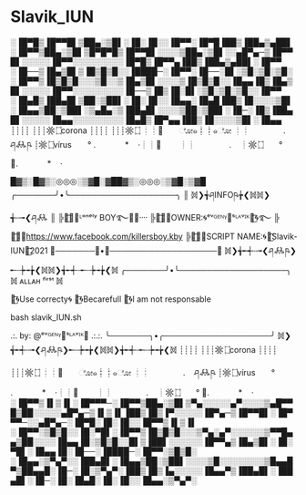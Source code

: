 # Slavik_IUN


░▐█▀█▒▐█▀▀█▌▒██▄░▒█▌░▐█░▐█░░▐█▀▀░▐█▀█▐██▒▐██▄▒▄██▌░▐█▀▀▒██▄░▒█▌▒█▀█▀█▒▐█▀▀█▌░░░░▒██▄░▒█▌░░▄█▀▄─▒▐█▀▀█▌░░░░░▐█▀▀░░░░░░░░░▐█▀█▒▐█▀▀▄▐██▒▐██▄▒▄██▌░▐█▀▀
░▐█──▒▐█▄▒█▌▒▐█▒█▒█░░▐████─░▐█▀▀░▐█──░█▌░▒█░▒█░▒█░░▐█▀▀▒▐█▒█▒█░░░▒█░░▒▐█▄▒█▌░░░░▒▐█▒█▒█░░▐█▄▄▐█▒▐█▄▒█▌░░░░░▐█▀▀░░░░░░░░░▐█──▒▐█▒▐█░█▌░▒█░▒█░▒█░░▐█▀▀
░▐█▄█▒▐██▄█▌▒██░▒██▌░▐█░▐█░░▐█▄▄░▐█▄█▐██▒▐█░░░░▒█▌░▐█▄▄▒██░▒██▌░▒▄█▄░▒▐██▄█▌░░░░▒██░▒██▌░▐█─░▐█▒▐██▄█▌░░░░░▐█▄▄░░░░░░░░░▐█▄█▒▐█▀▄▄▐██▒▐█░░░░▒█▌░▐█▄▄
┊┊┊┊
┊┊┊𖡹 ۝corona
┊┊┊┊
┊┊┊𖡹 ۝
┊┊💎　　ೋ๑┋┋๑ೋ
┊┊               .    ཤ𖢘ཥ
┊𖡹 ۝vírus　　°
.             *    ·┊┊💎　　
┊┊               .   
┊𖡹 ۝　　°
💎.             *    ·

█▓▒░█▓▒░◎◎◎░▒▓█░▓██▓▒░◎◎◎░▒▓█░▒▓█
╭───────╯•╰───────────────────╮
║      𖡨❯╅ཤINFOཥ╆❮𖡨𖡨❯╅┄╼❮ཤ𖢘
║
╠🌹࿆͜͡➢ᴸᵒⁿᵉˡʸ BOY࿐༆⃟᠁
╠🌹࿆͜͡➢OWNER:🌀ᵉᵛᴳᴱᴺᵞ🔴ˢᴸᴬᵛᴵᴷᬊ͜͡🌀࿐
╠🌹࿆͜͡➢https://www.facebook.com/killersboy.kby
╠🌹࿆͜͡➢SCRIPT NAME:🌀ᬊ͜͡Slavik-IUNᬊ͜͡2021
╰───────╮•╭───────────────────╯
𖡨❯╅╾┽┄╼❮ཤ𖢘ཥ❯╾┄┾╼╆❮𖡨𖡨❯╅╾┽┄╾┄┾╼╆❮𖡨
╭───────╯•╰───────────────────╮
 𖡨 ᴀʟʟᴀʜ ᶠⁱʳˢᵗ 𖡨

ᬊ͜͡🌀Use correcty🌀
ᬊ͜͡🌀Becarefull
ᬊ͜͡🌀I am not responsable

bash slavik_IUN.sh


 .:. by: @ᵉᵛᴳᴱᴺᵞ🔴ˢᴸᴬᵛᴵᴷ🔵 .:.:.
╰───────╮•╭───────────────────╯
𖡨❯╅╾┽┄╼❮ཤ𖢘ཥ❯╾┄┾╼╆❮𖡨𖡨❯╅╾┽┄╾┄┾╼╆❮𖡨
┊┊┊┊
┊┊┊𖡹 ۝corona
┊┊┊┊
┊┊┊𖡹 ۝
┊┊💎　　ೋ๑┋┋๑ೋ
┊┊               .    ཤ𖢘ཥ
┊𖡹 ۝vírus　　°
.             *    ·┊┊💎　　
┊┊               .   
┊𖡹 ۝　　°
💎.             *    ·
░▐█▀▀▒▐▌▒▐▌░▐█▀▀▀─░▐█▀▀▒██▄░▒█▌▒▀▄░░░░░▄▀░░░░▒▄█▀▀█▒██░░░░░▄█▀▄─▒▐▌▒▐▌▐██▒▐█▒▐▀░░░░░▐█▀▄─▒▐█▀▀█▌░▐█▀▀▀─░░▄█▀▄─░▐█▀█░▐█░▐█░░▐█▀▀▒▐▌▒▐▌
░▐█▀▀░▒█▒█░░▐█░▀█▌░▐█▀▀▒▐█▒█▒█░░░▒▀▄░▄▀░░░░░░▒▀▀█▄▄▒██░░░░▐█▄▄▐█░▒█▒█░░█▌▒▐██▌░░░░░░▐█▀▀▄▒▐█▄▒█▌░▐█░▀█▌░▐█▄▄▐█░▐█──░▐████─░▐█▀▀░▒█▒█░
░▐█▄▄░▒▀▄▀░░▐██▄█▌░▐█▄▄▒██░▒██▌░░░░▒█░░░░░░░░▒█▄▄█▀▒██▄▄█░▐█─░▐█░▒▀▄▀░▐██▒▐█▒▐▄░░░░░▐█▄▄▀▒▐██▄█▌░▐██▄█▌░▐█─░▐█░▐█▄█░▐█░▐█░░▐█▄▄░▒▀▄▀░


